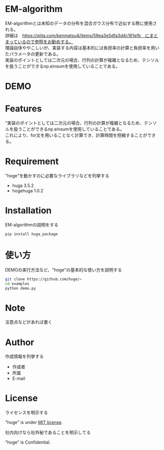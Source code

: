 # EM-algorithm
EM-algorithmとは未知のデータの分布を混合ガウス分布で近似する際に使用される。 <br>
詳細は　https://qiita.com/kenmatsu4/items/59ea3e5dfa3d4c161efb　にまとまっているので参照をお勧めする。  <br>
理論自体ややこしいが、実装する内容は基本的には負担率の計算と負担率を用いたパラメータの更新である。  <br>
実装のポイントとしては二次元の場合、行列の計算が複雑となるため、テンソルを扱うことができるnp.einsumを使用していることである。  <br>

# DEMO

# Features

"実装のポイントとしては二次元の場合、行列の計算が複雑となるため、テンソルを扱うことができるnp.einsumを使用していることである。  
これにより、for文を用いることなく計算でき、計算時間を短縮することができる。  

# Requirement

"hoge"を動かすのに必要なライブラリなどを列挙する

* huga 3.5.2
* hogehuga 1.0.2

# Installation

EM-algorithmの説明をする

```bash
pip install huga_package
```

# 使い方

DEMOの実行方法など、"hoge"の基本的な使い方を説明する

```bash
git clone https://github.com/hoge/~
cd examples
python demo.py
```

# Note

注意点などがあれば書く

# Author

作成情報を列挙する

* 作成者
* 所属
* E-mail

# License
ライセンスを明示する

"hoge" is under [MIT license](https://en.wikipedia.org/wiki/MIT_License).

社内向けなら社外秘であることを明示してる

"hoge" is Confidential.
